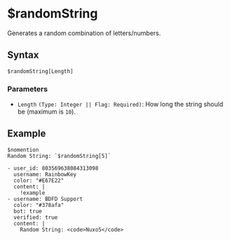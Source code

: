 # $randomString
Generates a random combination of letters/numbers.

## Syntax
```
$randomString[Length]
```

### Parameters
- `Length` `(Type: Integer || Flag: Required)`: How long the string should be (maximum is `10`).

## Example
```
$nomention
Random String: `$randomString[5]`
```

``` discord yaml
- user_id: 803569638084313098
  username: RainbowKey
  color: "#E67E22"
  content: |
    !example
- username: BDFD Support
  color: "#378afa"
  bot: true
  verified: true
  content: |
    Random String: <code>Nuxo5</code>
```
